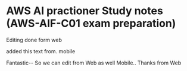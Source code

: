 # AWS AI practioner Study notes (AWS-AIF-C01 exam preparation)

Editing done form web

added this text from. mobile

Fantastic-- So we can edit from Web as well Mobile.. Thanks from Web
